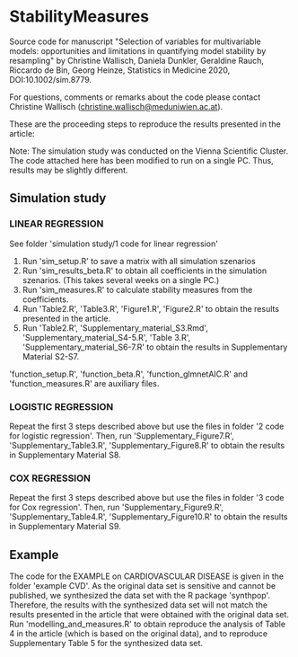 # StabilityMeasures


Source code for manuscript "Selection of variables for multivariable models: opportunities and limitations in quantifying model stability by resampling"
by Christine Wallisch, Daniela Dunkler, Geraldine Rauch, Riccardo de Bin, Georg Heinze, Statistics in Medicine 2020, DOI:10.1002/sim.8779.

For questions, comments or remarks about the code please contact Christine Wallisch (christine.wallisch@meduniwien.ac.at).


These are the proceeding steps to reproduce the results presented in the article:

Note: The simulation study was conducted on the Vienna Scientific Cluster. The code attached here has been modified to run on a single PC. Thus, results may be slightly different.

## Simulation study

### LINEAR REGRESSION 

See folder 'simulation study/1 code for linear regression'

1. Run 'sim_setup.R' to save a matrix with all simulation szenarios
2. Run 'sim_results_beta.R' to obtain all coefficients in the simulation szenarios. (This takes several weeks on a single PC.)
3. Run 'sim_measures.R' to calculate stability measures from the coefficients. 
4. Run 'Table2.R', 'Table3.R', 'Figure1.R', 'Figure2.R' to obtain the results presented in the article.
5. Run 'Table2.R', 'Supplementary_material_S3.Rmd', 'Supplementary_material_S4-5.R', 'Table 3.R', 'Supplementary_material_S6-7.R' to obtain the results in Supplementary Material S2-S7.

'function_setup.R', 'function_beta.R', 'function_glmnetAIC.R' and 'function_measures.R' are auxiliary files.


### LOGISTIC REGRESSION

Repeat the first 3 steps described above but use the files in folder '2 code for logistic regression'.
Then, run 'Supplementary_Figure7.R', 'Supplementary_Table3.R', 'Supplementary_Figure8.R' to obtain the results in Supplementary Material S8.


### COX REGRESSION

Repeat the first 3 steps described above but use the files in folder '3 code for Cox regression'.
Then, run 'Supplementary_Figure9.R', 'Supplementary_Table4.R', 'Supplementary_Figure10.R' to obtain the results in Supplementary Material S9.

## Example

The code for the EXAMPLE on CARDIOVASCULAR DISEASE is given in the folder 'example CVD'. 
As the original data set is sensitive and cannot be published, we synthesized the data set with the R package 'synthpop'. 
Therefore, the results with the synthesized data set will not match the results presented in the article that were obtained with the original data set.
Run 'modelling_and_measures.R' to obtain reproduce the analysis of Table 4 in the article (which is based on the original data), and to reproduce Supplementary Table 5 for the synthesized data set.
